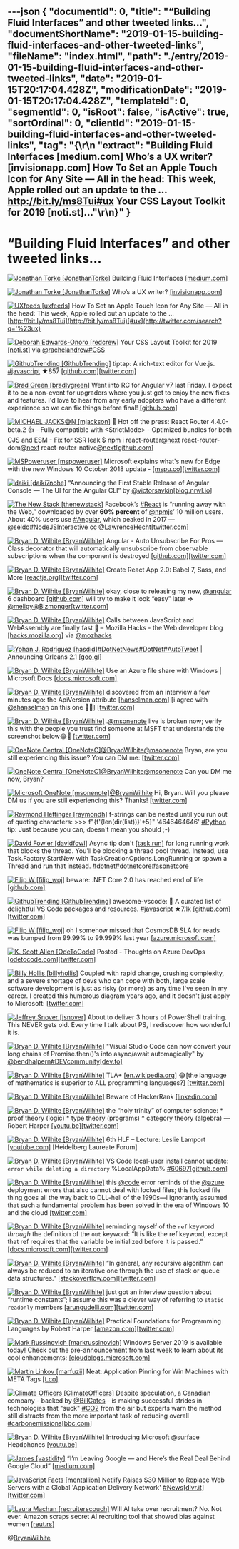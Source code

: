 ---json
{
  "documentId": 0,
  "title": "“Building Fluid Interfaces” and other tweeted links…",
  "documentShortName": "2019-01-15-building-fluid-interfaces-and-other-tweeted-links",
  "fileName": "index.html",
  "path": "./entry/2019-01-15-building-fluid-interfaces-and-other-tweeted-links",
  "date": "2019-01-15T20:17:04.428Z",
  "modificationDate": "2019-01-15T20:17:04.428Z",
  "templateId": 0,
  "segmentId": 0,
  "isRoot": false,
  "isActive": true,
  "sortOrdinal": 0,
  "clientId": "2019-01-15-building-fluid-interfaces-and-other-tweeted-links",
  "tag": "{\r\n  \"extract\": \"Building Fluid Interfaces [medium.com] Who’s a UX writer? [invisionapp.com] How To Set an Apple Touch Icon for Any Site — All in the head: This week, Apple rolled out an update to the ... http://bit.ly/ms8Tui#ux Your CSS Layout Toolkit for 2019 [noti.st]...\"\r\n}"
}
---

# “Building Fluid Interfaces” and other tweeted links…

[<img alt="Jonathan Torke [JonathanTorke]" src="https://songhay.blob.core.windows.net:443/shared-social-twitter/JonathanTorke.jpg">](https://t.co/0XkdgvQwZp) Building Fluid Interfaces [[medium.com]](https://medium.com/@nathangitter/building-fluid-interfaces-ios-swift-9732bb934bf5)

[<img alt="Jonathan Torke [JonathanTorke]" src="https://songhay.blob.core.windows.net:443/shared-social-twitter/JonathanTorke.jpg">](https://t.co/0XkdgvQwZp) Who’s a UX writer? [[invisionapp.com]](https://www.invisionapp.com/inside-design/ux-writer)

[<img alt="UXfeeds [uxfeeds]" src="https://songhay.blob.core.windows.net:443/shared-social-twitter/uxfeeds.jpg">](https://twitter.com/uxfeeds) How To Set an Apple Touch Icon for Any Site — All in the head: This week, Apple rolled out an update to the ... [http://bit.ly/ms8Tui](http://bit.ly/ms8Tui)[#ux](http://twitter.com/search?q='%23ux)

[<img alt="Deborah Edwards-Onoro [redcrew]" src="https://songhay.blob.core.windows.net:443/shared-social-twitter/redcrew.jpg">](https://t.co/nEoP4xt5xX) Your CSS Layout Toolkit for 2019 [[noti.st]](https://noti.st/rachelandrew/QEhSSc) via [@rachelandrew](http://twitter.com/@rachelandrew)[#CSS](http://twitter.com/search?q='%23CSS)

[<img alt="GithubTrending [GithubTrending]" src="https://songhay.blob.core.windows.net:443/shared-social-twitter/GithubTrending.jpg">](https://twitter.com/GithubTrending) tiptap: A rich-text editor for Vue.js. [#javascript](http://twitter.com/search?q='%23javascript) ★857 [[github.com]](https://github.com/heyscrumpy/tiptap)[[twitter.com]](https://twitter.com/GithubTrending/status/1049515138846523392/photo/1)

[<img alt="Brad Green [bradlygreen]" src="https://songhay.blob.core.windows.net:443/shared-social-twitter/bradlygreen.jpg">](https://t.co/9L3stDqY2J) Went into RC for Angular v7 last Friday. I expect it to be a non-event for upgraders where you just get to enjoy the new fixes and features. I'd love to hear from any early adopters who have a different experience so we can fix things before final! [[github.com]](https://github.com/angular/angular/blob/master/CHANGELOG.md)

[<img alt="MICHAEL JACKS😅N [mjackson]" src="https://songhay.blob.core.windows.net:443/shared-social-twitter/mjackson.jpg">](https://t.co/l8awW3y9bb) 📣 Hot off the press: React Router 4.4.0-beta.2 👍 - Fully compatible with &lt;StrictMode&gt; - Optimized bundles for both CJS and ESM - Fix for SSR leak $ npm i react-router[@next](http://twitter.com/@next) react-router-dom[@next](http://twitter.com/@next) react-router-native[@next](http://twitter.com/@next)[[github.com]](https://github.com/ReactTraining/react-router/releases/tag/v4.4.0-beta.2)

[<img alt="MSPoweruser [mspoweruser]" src="https://songhay.blob.core.windows.net:443/shared-social-twitter/mspoweruser.jpg">](https://t.co/vzkkqg4IwR) Microsoft explains what's new for Edge with the new Windows 10 October 2018 update - [[mspu.co]](https://mspu.co/2Nnhqn4)[[twitter.com]](https://twitter.com/mspoweruser/status/1047918027830951936/photo/1)

[<img alt="daiki [daiki7nohe]" src="https://songhay.blob.core.windows.net:443/shared-social-twitter/daiki7nohe.jpg">](https://twitter.com/daiki7nohe) “Announcing the First Stable Release of Angular Console — The UI for the Angular CLI” by [@victorsavkin](http://twitter.com/@victorsavkin)[[blog.nrwl.io]](https://blog.nrwl.io/announcing-the-first-stable-release-of-angular-console-the-ui-for-the-angular-cli-bb19093a92d4)

[<img alt="The New Stack [thenewstack]" src="https://songhay.blob.core.windows.net:443/shared-social-twitter/thenewstack.png">](https://t.co/GAtnYGiMZT) Facebook’s [#React](http://twitter.com/search?q='%23React) is “running away with the Web,” downloaded by over **60% percent** of [@npmjs](http://twitter.com/@npmjs)’ 10 million users. About 40% users use [#Angular](http://twitter.com/search?q='%23Angular), which peaked in 2017 — [@seldo](http://twitter.com/@seldo)[#NodeJSInteractive](http://twitter.com/search?q='%23NodeJSInteractive) cc [@LawrenceHecht](http://twitter.com/@LawrenceHecht)[[twitter.com]](https://twitter.com/thenewstack/status/1050186356373241856/photo/1)

[<img alt="Bryan D. Wilhite [BryanWilhite]" src="https://songhay.blob.core.windows.net:443/shared-social-twitter/BryanWilhite.jpeg">](http://t.co/UNdqV0Z1zz) Angular - Auto Unsubscribe For Pros —Class decorator that will automatically unsubscribe from observable subscriptions when the component is destroyed [[github.com]](https://github.com/NetanelBasal/ngx-auto-unsubscribe)[[twitter.com]](https://twitter.com/BryanWilhite/status/1048790226837991429/photo/1)

[<img alt="Bryan D. Wilhite [BryanWilhite]" src="https://songhay.blob.core.windows.net:443/shared-social-twitter/BryanWilhite.jpeg">](http://t.co/UNdqV0Z1zz) Create React App 2.0: Babel 7, Sass, and More [[reactjs.org]](https://reactjs.org/blog/2018/10/01/create-react-app-v2.html)[[twitter.com]](https://twitter.com/BryanWilhite/status/1048672976692903936/photo/1)

[<img alt="Bryan D. Wilhite [BryanWilhite]" src="https://songhay.blob.core.windows.net:443/shared-social-twitter/BryanWilhite.jpeg">](http://t.co/UNdqV0Z1zz) okay, close to releasing my new, [@angular](http://twitter.com/@angular) 6 dashboard [[github.com]](https://github.com/BryanWilhite/Songhay.Dashboard) will try to make it look “easy” later =&gt; [@meligy](http://twitter.com/@meligy)[@Bizmonger](http://twitter.com/@Bizmonger)[[twitter.com]](https://twitter.com/BryanWilhite/status/1049413752955629568/photo/1)

[<img alt="Bryan D. Wilhite [BryanWilhite]" src="https://songhay.blob.core.windows.net:443/shared-social-twitter/BryanWilhite.jpeg">](http://t.co/UNdqV0Z1zz) Calls between JavaScript and WebAssembly are finally fast 🎉 – Mozilla Hacks - the Web developer blog [[hacks.mozilla.org]](https://hacks.mozilla.org/2018/10/calls-between-javascript-and-webassembly-are-finally-fast-%f0%9f%8e%89) via [@mozhacks](http://twitter.com/@mozhacks)

[<img alt="Yohan J. Rodríguez [hasdid]" src="https://songhay.blob.core.windows.net:443/shared-social-twitter/hasdid.jpg">](https://t.co/w9cILKDGd9)[#DotNetNews](http://twitter.com/search?q='%23DotNetNews)[#DotNet](http://twitter.com/search?q='%23DotNet)[#AutoTweet](http://twitter.com/search?q='%23AutoTweet) | Announcing Orleans 2.1 [[goo.gl]](https://goo.gl/uE6rBm)

[<img alt="Bryan D. Wilhite [BryanWilhite]" src="https://songhay.blob.core.windows.net:443/shared-social-twitter/BryanWilhite.jpeg">](http://t.co/UNdqV0Z1zz) Use an Azure file share with Windows | Microsoft Docs [[docs.microsoft.com]](https://docs.microsoft.com/en-us/azure/storage/files/storage-how-to-use-files-windows?WT.mc_id=twitter)

[<img alt="Bryan D. Wilhite [BryanWilhite]" src="https://songhay.blob.core.windows.net:443/shared-social-twitter/BryanWilhite.jpeg">](http://t.co/UNdqV0Z1zz) discovered from an interview a few minutes ago: the ApiVersion attribute [[hanselman.com]](https://www.hanselman.com/blog/ASPNETCoreRESTfulWebAPIVersioningMadeEasy.aspx) [i agree with [@shanselman](http://twitter.com/@shanselman) on this one 🤠😂] [[twitter.com]](https://twitter.com/BryanWilhite/status/1050489088367722496/photo/1)

[<img alt="Bryan D. Wilhite [BryanWilhite]" src="https://songhay.blob.core.windows.net:443/shared-social-twitter/BryanWilhite.jpeg">](http://t.co/UNdqV0Z1zz) .[@msonenote](http://twitter.com/@msonenote) live is broken now; verify this with the people you trust find someone at MSFT that understands the screenshot below😂🤠 [[twitter.com]](https://twitter.com/BryanWilhite/status/1050150204853243905/photo/1)

[<img alt="OneNote Central [OneNoteC]" src="https://songhay.blob.core.windows.net:443/shared-social-twitter/OneNoteC.jpg">](https://t.co/Udn06tcMta)[@BryanWilhite](http://twitter.com/@BryanWilhite)[@msonenote](http://twitter.com/@msonenote) Bryan, are you still experiencing this issue? You can DM me: [[twitter.com]](https://twitter.com/messages/compose?recipient_id=2582768738)

[<img alt="OneNote Central [OneNoteC]" src="https://songhay.blob.core.windows.net:443/shared-social-twitter/OneNoteC.jpg">](https://t.co/Udn06tcMta)[@BryanWilhite](http://twitter.com/@BryanWilhite)[@msonenote](http://twitter.com/@msonenote) Can you DM me now, Bryan?

[<img alt="Microsoft OneNote [msonenote]" src="https://songhay.blob.core.windows.net:443/shared-social-twitter/msonenote.jpg">](http://t.co/wzBkyeUbTU)[@BryanWilhite](http://twitter.com/@BryanWilhite) Hi, Bryan. Will you please DM us if you are still experiencing this? Thanks! [[twitter.com]](https://twitter.com/messages/compose?recipient_id=23735316)

[<img alt="Raymond Hettinger [raymondh]" src="https://songhay.blob.core.windows.net:443/shared-social-twitter/raymondh.jpg">](https://t.co/r5ifYKcnD3) f-strings can be nested until you run out of quoting characters: &gt;&gt;&gt; f"{f'{len(dir(list))}'*5}" '4646464646' [#Python](http://twitter.com/search?q='%23Python) tip: Just because you can, doesn't mean you should ;-)

[<img alt="David Fowler [davidfowl]" src="https://songhay.blob.core.windows.net:443/shared-social-twitter/davidfowl.jpeg">](https://t.co/XKK4NcxDZ3) Async tip don't [[task.run]](http://Task.Run) for long running work that blocks the thread. You'll be blocking a thread pool thread. Instead, use Task.Factory.StartNew with TaskCreationOptions.LongRunning or spawn a Thread and run that instead. [#dotnet](http://twitter.com/search?q='%23dotnet)[#dotnetcore](http://twitter.com/search?q='%23dotnetcore)[#aspnetcore](http://twitter.com/search?q='%23aspnetcore)

[<img alt="Filip W [filip_woj]" src="https://songhay.blob.core.windows.net:443/shared-social-twitter/filip_woj.jpg">](http://t.co/VCkinoHijZ) beware: .NET Core 2.0 has reached end of life [[github.com]](https://github.com/dotnet/announcements/issues/86)

[<img alt="GithubTrending [GithubTrending]" src="https://songhay.blob.core.windows.net:443/shared-social-twitter/GithubTrending.jpg">](https://twitter.com/GithubTrending) awesome-vscode: 🎨 A curated list of delightful VS Code packages and resources. [#javascript](http://twitter.com/search?q='%23javascript) ★7.1k [[github.com]](https://github.com/viatsko/awesome-vscode)[[twitter.com]](https://twitter.com/GithubTrending/status/1048107490179784709/photo/1)

[<img alt="Filip W [filip_woj]" src="https://songhay.blob.core.windows.net:443/shared-social-twitter/filip_woj.jpg">](http://t.co/VCkinoHijZ) oh I somehow missed that CosmosDB SLA for reads was bumped from 99.99% to 99.999% last year [[azure.microsoft.com]](https://azure.microsoft.com/en-us/updates/azure-cosmos-db-sla-99-999-percent-read-availability-at-global-scale/)

[<img alt="K. Scott Allen [OdeToCode]" src="https://songhay.blob.core.windows.net:443/shared-social-twitter/OdeToCode.jpg">](https://t.co/QZZ7uBns1d) Posted - Thoughts on Azure DevOps [[odetocode.com]](https://odetocode.com/blogs/scott/archive/2018/10/01/thoughts-on-azure-devops.aspx)[[twitter.com]](https://twitter.com/OdeToCode/status/1046762407622791168/photo/1)

[<img alt="Billy Hollis [billyhollis]" src="https://songhay.blob.core.windows.net:443/shared-social-twitter/billyhollis.jpg">](https://t.co/LvJEYRzwk5) Coupled with rapid change, crushing complexity, and a severe shortage of devs who can cope with both, large scale software development is just as risky (or more) as any time I've seen in my career. I created this humorous diagram years ago, and it doesn't just apply to Microsoft: [[twitter.com]](https://twitter.com/billyhollis/status/1048240892346290176/photo/1)

[<img alt="Jeffrey Snover [jsnover]" src="https://songhay.blob.core.windows.net:443/shared-social-twitter/jsnover.jpg">](https://t.co/QYHvGE7Gju) About to deliver 3 hours of PowerShell training. This NEVER gets old. Every time I talk about PS, I rediscover how wonderful it is.

[<img alt="Bryan D. Wilhite [BryanWilhite]" src="https://songhay.blob.core.windows.net:443/shared-social-twitter/BryanWilhite.jpeg">](http://t.co/UNdqV0Z1zz) "Visual Studio Code can now convert your long chains of Promise.then()'s into async/await automagically" by [@bendhalpern](http://twitter.com/@bendhalpern)[#DEVcommunity](http://twitter.com/search?q='%23DEVcommunity)[[dev.to]](https://dev.to/ben/visual-studio-code-can-now-convert-your-long-chains-of-promisethens-into-asyncawait-automagically-1b1b)

[<img alt="Bryan D. Wilhite [BryanWilhite]" src="https://songhay.blob.core.windows.net:443/shared-social-twitter/BryanWilhite.jpeg">](http://t.co/UNdqV0Z1zz) TLA+ [[en.wikipedia.org]](https://en.wikipedia.org/wiki/TLA%2B) 😂[the language of mathematics is superior to ALL programming languages?] [[twitter.com]](https://twitter.com/BryanWilhite/status/1047168250776178688/photo/1)

[<img alt="Bryan D. Wilhite [BryanWilhite]" src="https://songhay.blob.core.windows.net:443/shared-social-twitter/BryanWilhite.jpeg">](http://t.co/UNdqV0Z1zz) Beware of HackerRank [[linkedin.com]](https://www.linkedin.com/pulse/beware-hackerrank-richard-linnell/)

[<img alt="Bryan D. Wilhite [BryanWilhite]" src="https://songhay.blob.core.windows.net:443/shared-social-twitter/BryanWilhite.jpeg">](http://t.co/UNdqV0Z1zz) the “holy trinity” of computer science: * proof theory (logic) * type theory (programs) * category theory (algebra) —Robert Harper [[youtu.be]](https://youtu.be/ev7AYsLljxk?t=872)[[twitter.com]](https://twitter.com/BryanWilhite/status/1051379382814564352/photo/1)

[<img alt="Bryan D. Wilhite [BryanWilhite]" src="https://songhay.blob.core.windows.net:443/shared-social-twitter/BryanWilhite.jpeg">](http://t.co/UNdqV0Z1zz) 6th HLF – Lecture: Leslie Lamport [[youtube.com]](https://www.youtube.com/watch?v=Fq5EQBFLEC8) [Heidelberg Laureate Forum]

[<img alt="Bryan D. Wilhite [BryanWilhite]" src="https://songhay.blob.core.windows.net:443/shared-social-twitter/BryanWilhite.jpeg">](http://t.co/UNdqV0Z1zz) VS Code local-user install cannot update: `error while deleting a directory` %LocalAppData% [#60697](http://twitter.com/search?q='%2360697)[[github.com]](https://github.com/Microsoft/vscode/issues/60697)

[<img alt="Bryan D. Wilhite [BryanWilhite]" src="https://songhay.blob.core.windows.net:443/shared-social-twitter/BryanWilhite.jpeg">](http://t.co/UNdqV0Z1zz) this [@code](http://twitter.com/@code) error reminds of the [@azure](http://twitter.com/@azure) deployment errors that also cannot deal with locked files; this locked file thing goes all the way back to DLL-hell of the 1990s—i ignorantly assumed that such a fundamental problem has been solved in the era of Windows 10 and the cloud [[twitter.com]](https://twitter.com/BryanWilhite/status/1050506175865749504/photo/1)

[<img alt="Bryan D. Wilhite [BryanWilhite]" src="https://songhay.blob.core.windows.net:443/shared-social-twitter/BryanWilhite.jpeg">](http://t.co/UNdqV0Z1zz) reminding myself of the `ref` keyword *through* the definition of the `out` keyword: “It is like the ref keyword, except that ref requires that the variable be initialized before it is passed.” [[docs.microsoft.com]](https://docs.microsoft.com/en-us/dotnet/csharp/language-reference/keywords/out-parameter-modifier)[[twitter.com]](https://twitter.com/BryanWilhite/status/1050492792491847680/photo/1)

[<img alt="Bryan D. Wilhite [BryanWilhite]" src="https://songhay.blob.core.windows.net:443/shared-social-twitter/BryanWilhite.jpeg">](http://t.co/UNdqV0Z1zz) “In general, any recursive algorithm can always be reduced to an iterative one through the use of stack or queue data structures.” [[stackoverflow.com]](https://stackoverflow.com/questions/2799078/permutation-algorithm-without-recursion-java/2799173#2799173)[[twitter.com]](https://twitter.com/BryanWilhite/status/1050225896777338881/photo/1)

[<img alt="Bryan D. Wilhite [BryanWilhite]" src="https://songhay.blob.core.windows.net:443/shared-social-twitter/BryanWilhite.jpeg">](http://t.co/UNdqV0Z1zz) just got an interview question about “runtime constants”; i assume this was a clever way of referring to `static readonly` members [[arungudelli.com]](https://www.arungudelli.com/tutorial/c-sharp/10-differences-between-constant-vs-readonly-static-readonly-fields/)[[twitter.com]](https://twitter.com/BryanWilhite/status/1050487614761914368/photo/1)

[<img alt="Bryan D. Wilhite [BryanWilhite]" src="https://songhay.blob.core.windows.net:443/shared-social-twitter/BryanWilhite.jpeg">](http://t.co/UNdqV0Z1zz) Practical Foundations for Programming Languages by Robert Harper [[amazon.com]](https://www.amazon.com/Practical-Foundations-Programming-Languages-Robert/dp/1107150302?SubscriptionId=1SW6D7X6ZXXR92KVX0G2&tag=thekintespacec00&linkCode=xm2&camp=2025&creative=165953&creativeASIN=1107150302)[[twitter.com]](https://twitter.com/BryanWilhite/status/1051380465184034817/photo/1)

[<img alt="Mark Russinovich [markrussinovich]" src="https://songhay.blob.core.windows.net:443/shared-social-twitter/markrussinovich.jpg">](https://t.co/BJ4Ib1CWli) Windows Server 2019 is available today! Check out the pre-announcement from last week to learn about its cool enhancements: [[cloudblogs.microsoft.com]](https://cloudblogs.microsoft.com/windowsserver/2018/09/24/windows-server-2019-announcing-general-availability-in-october/)

[<img alt="Martin Linkov [marfuzii]" src="https://songhay.blob.core.windows.net:443/shared-social-twitter/marfuzii.jpeg">](https://twitter.com/marfuzii) Neat: Application Pinning for Win Machines with META Tags [[t.co]](https://t.co/hGwmzk9J)

[<img alt="Climate Officers [ClimateOfficers]" src="https://songhay.blob.core.windows.net:443/shared-social-twitter/ClimateOfficers.jpg">](http://t.co/itUc1FjIs2) Despite speculation, a Canadian company - backed by [@BillGates](http://twitter.com/@BillGates) - is making successful strides in technologies that "suck" [#CO2](http://twitter.com/search?q='%23CO2) from the air but experts warn the method still distracts from the more important task of reducing overall [#carbonemissions](http://twitter.com/search?q='%23carbonemissions)[[bbc.com]](https://www.bbc.com/news/science-environment-44396781)

[<img alt="Bryan D. Wilhite [BryanWilhite]" src="https://songhay.blob.core.windows.net:443/shared-social-twitter/BryanWilhite.jpeg">](http://t.co/UNdqV0Z1zz) Introducing Microsoft [@surface](http://twitter.com/@surface) Headphones [[youtu.be]](https://youtu.be/xFe_ZYtfsZg)

[<img alt="James [vastidity]" src="https://songhay.blob.core.windows.net:443/shared-social-twitter/vastidity.jpg">](https://t.co/mby0SWea4Y) “I’m Leaving Google — and Here’s the Real Deal Behind Google Cloud” [[medium.com]](https://medium.com/@amirh1/im-leaving-google-and-here-s-the-real-deal-behind-google-cloud-1b86513be01b)

[<img alt="JavaScript Facts [mentallion]" src="https://songhay.blob.core.windows.net:443/shared-social-twitter/mentallion.jpg">](https://t.co/vFdXwCI32n) Netlify Raises $30 Million to Replace Web Servers with a Global 'Application Delivery Network' [#News](http://twitter.com/search?q='%23News)[[dlvr.it]](http://dlvr.it/QmxTJ3)[[twitter.com]](https://twitter.com/mentallion/status/1050130385684725760/photo/1)

[<img alt="Laura Machan [recruiterscouch]" src="https://songhay.blob.core.windows.net:443/shared-social-twitter/recruiterscouch.png">](https://t.co/Khfn6nzkpc) Will AI take over recruitment? No. Not ever. Amazon scraps secret AI recruiting tool that showed bias against women [[reut.rs]](https://reut.rs/2Od9fPr)

@[BryanWilhite](https://twitter.com/BryanWilhite)
